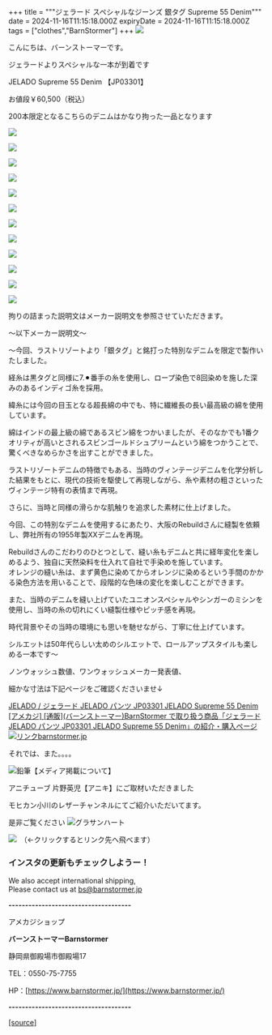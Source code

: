 +++
title = """ジェラード スペシャルなジーンズ 銀タグ Supreme 55 Denim"""
date = 2024-11-16T11:15:18.000Z
expiryDate = 2024-11-16T11:15:18.000Z
tags = ["clothes","BarnStormer"]
+++
[![](https://stat.ameba.jp/user_images/20231023/16/barnstormer-go/b2/03/p/o0420015015354743273.png)](https://ameblo.jp/barnstormer-go/entry-12825670498.html)

こんにちは、バーンストーマーです。

ジェラードよりスペシャルな一本が到着です

JELADO Supreme 55 Denim 【JP03301】

お値段￥60,500（税込）

200本限定となるこちらのデニムはかなり拘った一品となります

[![](https://stat.ameba.jp/user_images/20241116/18/barnstormer-go/2e/65/j/o0425063715510718784.jpg)](https://stat.ameba.jp/user_images/20241116/18/barnstormer-go/2e/65/j/o0425063715510718784.jpg)

[![](https://stat.ameba.jp/user_images/20241116/18/barnstormer-go/ba/39/j/o0407061015510718781.jpg)](https://stat.ameba.jp/user_images/20241116/18/barnstormer-go/ba/39/j/o0407061015510718781.jpg)

[![](https://stat.ameba.jp/user_images/20241116/18/barnstormer-go/d4/3a/j/o0491073715510717388.jpg)](https://stat.ameba.jp/user_images/20241116/18/barnstormer-go/d4/3a/j/o0491073715510717388.jpg)

[![](https://stat.ameba.jp/user_images/20241116/18/barnstormer-go/9f/43/j/o0481072115510717399.jpg)](https://stat.ameba.jp/user_images/20241116/18/barnstormer-go/9f/43/j/o0481072115510717399.jpg)

[![](https://stat.ameba.jp/user_images/20241116/18/barnstormer-go/09/b4/j/o0485072815510717397.jpg)](https://stat.ameba.jp/user_images/20241116/18/barnstormer-go/09/b4/j/o0485072815510717397.jpg)

[![](https://stat.ameba.jp/user_images/20241116/18/barnstormer-go/44/a3/j/o0490073515510717401.jpg)](https://stat.ameba.jp/user_images/20241116/18/barnstormer-go/44/a3/j/o0490073515510717401.jpg)

[![](https://stat.ameba.jp/user_images/20241116/18/barnstormer-go/cb/b0/j/o0496074415510717409.jpg)](https://stat.ameba.jp/user_images/20241116/18/barnstormer-go/cb/b0/j/o0496074415510717409.jpg)

[![](https://stat.ameba.jp/user_images/20241116/18/barnstormer-go/b7/27/j/o0500075015510717408.jpg)](https://stat.ameba.jp/user_images/20241116/18/barnstormer-go/b7/27/j/o0500075015510717408.jpg)

[![](https://stat.ameba.jp/user_images/20241116/18/barnstormer-go/db/ba/j/o0480072015510717391.jpg)](https://stat.ameba.jp/user_images/20241116/18/barnstormer-go/db/ba/j/o0480072015510717391.jpg)

[![](https://stat.ameba.jp/user_images/20241116/18/barnstormer-go/d0/9b/j/o0483072515510717406.jpg)](https://stat.ameba.jp/user_images/20241116/18/barnstormer-go/d0/9b/j/o0483072515510717406.jpg)

[![](https://stat.ameba.jp/user_images/20241116/18/barnstormer-go/c5/03/j/o0496074415510717393.jpg)](https://stat.ameba.jp/user_images/20241116/18/barnstormer-go/c5/03/j/o0496074415510717393.jpg)

[![](https://stat.ameba.jp/user_images/20241116/18/barnstormer-go/e1/af/j/o0477071615510717395.jpg)](https://stat.ameba.jp/user_images/20241116/18/barnstormer-go/e1/af/j/o0477071615510717395.jpg)

拘りの詰まった説明文はメーカー説明文を参照させていただきます。

～以下メーカー説明文～

～今回、ラストリゾートより「銀タグ」と銘打った特別なデニムを限定で製作いたしました。

  
経糸は黒タグと同様に7.⚫︎番手の糸を使用し、ロープ染色で8回染めを施した深みのあるインディゴ糸を採用。

緯糸には今回の目玉となる超長綿の中でも、特に繊維長の長い最高級の綿を使用しています。

綿はインドの最上級の綿であるスビン綿をつかいましたが、そのなかでも1番クオリティが高いとされるスビンゴールドシュプリームという綿をつかうことで、驚くべきなめらかさを出すことができました。

ラストリゾートデニムの特徴でもある、当時のヴィンテージデニムを化学分析した結果をもとに、現代の技術を駆使して再現しながら、糸や素材の粗さといったヴィンテージ特有の表情まで再現。

さらに、当時と同様の滑らかな肌触りを追求した素材に仕上げました。

今回、この特別なデニムを使用するにあたり、大阪のRebuildさんに縫製を依頼し、弊社所有の1955年製XXデニムを再現。

Rebuildさんのこだわりのひとつとして、縫い糸もデニムと共に経年変化を楽しめるよう、独自に天然染料を仕入れて自社で手染めを施しています。  
オレンジの縫い糸は、まず黄色に染めてからオレンジに染めるという手間のかかる染色方法を用いることで、段階的な色味の変化を楽しむことができます。

また、当時のデニムを縫い上げていたユニオンスペシャルやシンガーのミシンを使用し、当時の糸の切れにくい縫製仕様やピッチ感を再現。

時代背景やその当時の環境にも思いを馳せながら、丁寧に仕上げています。

  
シルエットは50年代らしい太めのシルエットで、ロールアップスタイルも楽しめる一本です～

ノンウォッシュ数値、ワンウォッシュメーカー発表値、

細かな寸法は下記ページをご確認くださいませ↓

[JELADO / ジェラード JELADO パンツ JP03301 JELADO Supreme 55 Denim \[アメカジ\] \[通販\](バーンストーマー)BarnStormer で取り扱う商品「ジェラード JELADO パンツ JP03301 JELADO Supreme 55 Denim」の紹介・購入ページ![リンク](https://c.stat100.ameba.jp/ameblo/symbols/v3.20.0/svg/gray/editor_link.svg)barnstormer.jp](https://barnstormer.jp/view/item/000000013804)

それでは、また。。。。

![鉛筆](https://stat100.ameba.jp/blog/ucs/img/char/char3/519.png)【メディア掲載について】

アニチューブ 片野英児【アニキ】にご取材いただきました

モヒカン小川のレザーチャンネルにてご紹介いただいてます。

是非ご覧ください ![グラサンハート](https://stat100.ameba.jp/blog/ucs/img/char/char3/148.png)

[![](https://stat.ameba.jp/user_images/20230412/16/barnstormer-go/6a/23/p/o0108010815269242493.png)](https://www.instagram.com/barnstormer_daily/)　（←クリックするとリンク先へ飛べます）

### インスタの更新もチェックしようー！

We also accept international shipping,  
Please contact us at bs@barnstormer.jp

**\-------------------------------------**

アメカジショップ

**バーンストーマーBarnstormer**

静岡県御殿場市御殿場17

TEL：0550-75-7755

HP：[https://www.barnstormer.jp/](https://www.barnstormer.jp/)

**\-------------------------------------**

[[source]](https://ameblo.jp/barnstormer-go/entry-12875247843.html)
